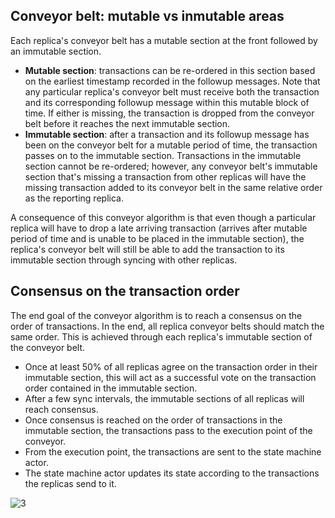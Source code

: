 ## Conveyor belt: mutable vs inmutable areas

Each replica's conveyor belt has a mutable section at the front followed by an immutable section.

- **Mutable section**: transactions can be re-ordered in this section based on the earliest timestamp recorded in the followup messages. Note that any particular replica's conveyor belt must receive both the transaction and its corresponding followup message within this mutable block of time. If either is missing, the transaction is dropped from the conveyor belt before it reaches the next immutable section.
- **Immutable section**: after a transaction and its followup message has been on the conveyor belt for a mutable period of time, the transaction passes on to the immutable section. Transactions in the immutable section cannot be re-ordered; however, any conveyor belt's immutable section that's missing a transaction from other replicas will have the missing transaction added to its conveyor belt in the same relative order as the reporting replica.

A consequence of this conveyor algorithm is that even though a particular replica will have to drop a late arriving transaction (arrives after mutable period of time and is unable to be placed in the immutable section), the replica's conveyor belt will still be able to add the transaction to its immutable section through syncing with other replicas.

## Consensus on the transaction order

The end goal of the conveyor algorithm is to reach a consensus on the order of transactions. In the end, all replica conveyor belts should match the same order. This is achieved through each replica's immutable section of the conveyor belt. 

- Once at least 50% of all replicas agree on the transaction order in their immutable section, this will act as a successful vote on the transaction order contained in the immutable section.
- After a few sync intervals, the immutable sections of all replicas will reach consensus.
- Once consensus is reached on the order of transactions in the immutable section, the transactions pass to the execution point of the conveyor.
- From the execution point, the transactions are sent to the state machine actor.
- The state machine actor updates its state according to the transactions the replicas send to it.

![3](https://user-images.githubusercontent.com/86096370/159111315-0b2cfe5f-1533-4dd3-b15a-a1d27bbed874.png)
